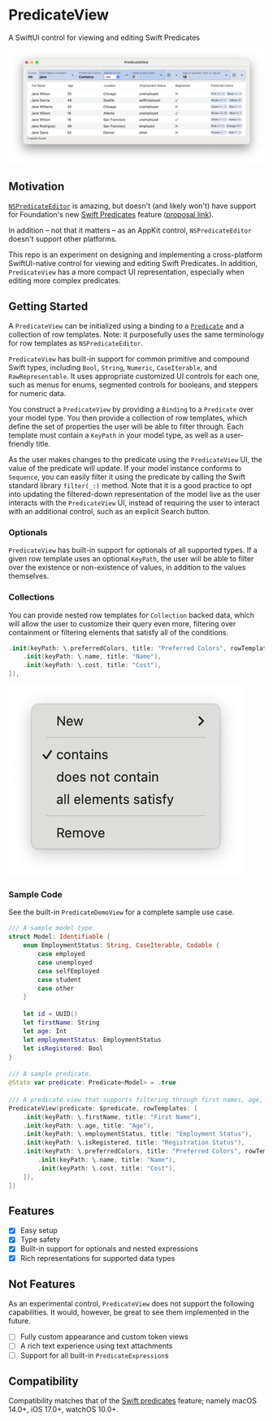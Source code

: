 # PredicateView

A SwiftUI control for viewing and editing Swift Predicates

![PredicateView on macOS](Resources/MacDemo.png "PredicateView on macOS")

## Motivation

[`NSPredicateEditor`](https://developer.apple.com/documentation/appkit/nspredicateeditor) is amazing, but doesn't (and likely won't) have support for Foundation's new [Swift Predicates](https://forums.swift.org/t/pitch-swift-predicates/62000) feature ([proposal link](https://gist.github.com/jmschonfeld/6821392a968a1a1a42aba3c96d333239)).

In addition – not that it matters – as an AppKit control, `NSPredicateEditor` doesn't support other platforms.

This repo is an experiment on designing and implementing a cross-platform SwiftUI-native control for viewing and editing Swift Predicates. In addition, `PredicateView` has a more compact UI representation, especially when editing more complex predicates.

## Getting Started

A `PredicateView` can be initialized using a binding to a [`Predicate`](https://developer.apple.com/documentation/foundation/predicate) and a collection of row templates. Note: it purposefully uses the same terminology for row templates as `NSPredicateEditor`.

`PredicateView` has built-in support for common primitive and compound Swift types, including `Bool`, `String`, `Numeric`, `CaseIterable`, and `RawRepresentable`. It uses appropriate customized UI controls for each one, such as menus for enums, segmented controls for booleans, and steppers for numeric data.

You construct a `PredicateView` by providing a `Binding` to a `Predicate` over your model type. You then provide a collection of row templates, which define the set of properties the user will be able to filter through. Each template must contain a `KeyPath` in your model type, as well as a user-friendly title. 

As the user makes changes to the predicate using the `PredicateView` UI, the value of the predicate will update. If your model instance conforms to `Sequence`, you can easily filter it using the predicate by calling the Swift standard library `filter(_:)` method. Note that it is a good practice to opt into updating the filtered-down representation of the model live as the user interacts with the `PredicateView` UI, instead of requiring the user to interact with an additional control, such as an explicit Search button.

### Optionals

`PredicateView` has built-in support for optionals of all supported types. If a given row template uses an optional `KeyPath`, the user will be able to filter over the existence or non-existence of values, in addition to the values themselves.

### Collections

You can provide nested row templates for `Collection` backed data, which will allow the user to customize their query even more, filtering over containment or filtering elements that satisfy all of the conditions.

```swift
.init(keyPath: \.preferredColors, title: "Preferred Colors", rowTemplates: [
    .init(keyPath: \.name, title: "Name"),
    .init(keyPath: \.cost, title: "Cost"),
]),
```

![Collections Menu](Resources/CollectionsMenu.png "User-facing Collections Menu")

### Sample Code

See the built-in `PredicateDemoView` for a complete sample use case.

```swift
/// A sample model type.
struct Model: Identifiable {
    enum EmploymentStatus: String, CaseIterable, Codable {
        case employed
        case unemployed
        case selfEmployed
        case student
        case other
    }
    
    let id = UUID()
    let firstName: String
    let age: Int
    let employmentStatus: EmploymentStatus
    let isRegistered: Bool
}

/// A sample predicate.
@State var predicate: Predicate<Model> = .true

/// A predicate view that supports filtering through first names, age, employment, and registration status.
PredicateView(predicate: $predicate, rowTemplates: [
    .init(keyPath: \.firstName, title: "First Name"),
    .init(keyPath: \.age, title: "Age"),
    .init(keyPath: \.employmentStatus, title: "Employment Status"),
    .init(keyPath: \.isRegistered, title: "Registration Status"),
    .init(keyPath: \.preferredColors, title: "Preferred Colors", rowTemplates: [
        .init(keyPath: \.name, title: "Name"),
        .init(keyPath: \.cost, title: "Cost"),
    ]),
])
```

## Features

- [x] Easy setup
- [x] Type safety
- [x] Built-in support for optionals and nested expressions
- [x] Rich representations for supported data types

## Not Features

As an experimental control, `PredicateView` does not support the following capabilities. It would, however, be great to see them implemented in the future.

- [ ] Fully custom appearance and custom token views
- [ ] A rich text experience using text attachments
- [ ] Support for all built-in `PredicateExpression`s

## Compatibility

Compatibility matches that of the [Swift predicates](https://forums.swift.org/t/pitch-swift-predicates/62000) feature; namely macOS 14.0+, iOS 17.0+, watchOS 10.0+.
